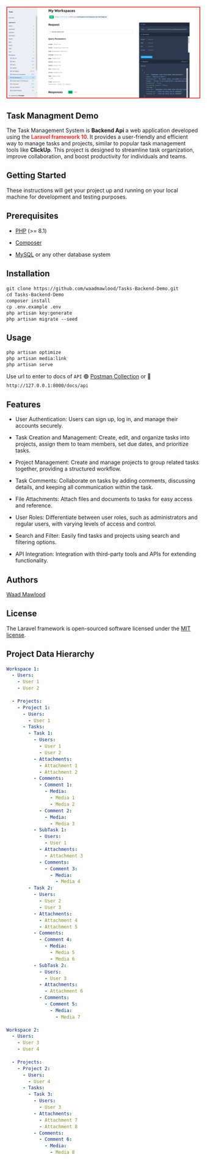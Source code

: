 <p><img src="Screenshot1.png" alt="Task Screenshot" style="border: solid 2px #F9322C; width:700px;"></p>


## Task Managment Demo

The Task Management System is **Backend Api** a web application developed using the <span style="color: #F9322C; font-weight:bold"> Laravel framework 10. </span> It provides a user-friendly and efficient way to manage tasks and projects, similar to popular task management tools like **ClickUp**. This project is designed to streamline task organization, improve collaboration, and boost productivity for individuals and teams.

## Getting Started

These instructions will get your project up and running on your local machine for development and testing purposes.

## Prerequisites

- [PHP](https://www.php.net/) (>= 8.1)
- [Composer](https://getcomposer.org/)

- [MySQL](https://www.mysql.com/) or any other database system




## Installation

```batch
git clone https://github.com/waadmawlood/Tasks-Backend-Demo.git
cd Tasks-Backend-Demo
composer install
cp .env.example .env
php artisan key:generate
php artisan migrate --seed
```

## Usage

```batch
php artisan optimize
php artisan media:link
php artisan serve
```

Use url to enter to docs of `API`
🟢 [Postman Collection](https://www.postman.com/crimson-rocket-265302/workspace/public-workspace/collection/23197780-f184bd60-f9b9-4caf-a872-06ed31bbf0da?action=share&creator=23197780) or
🔴 `http://127.0.0.1:8000/docs/api`




## Features

- User Authentication: Users can sign up, log in, and manage their accounts securely.

- Task Creation and Management: Create, edit, and organize tasks into projects, assign them to team members, set due dates, and prioritize tasks.

- Project Management: Create and manage projects to group related tasks together, providing a structured workflow.

- Task Comments: Collaborate on tasks by adding comments, discussing details, and keeping all communication within the task.

- File Attachments: Attach files and documents to tasks for easy access and reference.

- User Roles: Differentiate between user roles, such as administrators and regular users, with varying levels of access and control.

- Search and Filter: Easily find tasks and projects using search and filtering options.

- API Integration: Integration with third-party tools and APIs for extending functionality.

## Authors
[Waad Mawlood](waad_mawlood@outlook.com)

## License

The Laravel framework is open-sourced software licensed under the [MIT license](https://opensource.org/licenses/MIT).

## Project Data Hierarchy

```yaml
Workspace 1:
  - Users:
    - User 1
    - User 2

  - Projects:
    - Project 1:
      - Users:
        - User 1
      - Tasks:
        - Task 1:
          - Users:
            - User 1
            - User 2
          - Attachments:
            - Attachment 1
            - Attachment 2
          - Comments:
            - Comment 1:
              - Media:
                - Media 1
                - Media 2
            - Comment 2:
              - Media:
                - Media 3
          - SubTask 1:
            - Users:
              - User 1
            - Attachments:
              - Attachment 3
            - Comments:
              - Comment 3:
                - Media:
                  - Media 4
        - Task 2:
          - Users:
            - User 2
            - User 3
          - Attachments:
            - Attachment 4
            - Attachment 5
          - Comments:
            - Comment 4:
              - Media:
                - Media 5
                - Media 6
          - SubTask 2:
            - Users:
              - User 3
            - Attachments:
              - Attachment 6
            - Comments:
              - Comment 5:
                - Media:
                  - Media 7

Workspace 2:
  - Users:
    - User 3
    - User 4

  - Projects:
    - Project 2:
      - Users:
        - User 4
      - Tasks:
        - Task 3:
          - Users:
            - User 3
          - Attachments:
            - Attachment 7
            - Attachment 8
          - Comments:
            - Comment 6:
              - Media:
                - Media 8

```
